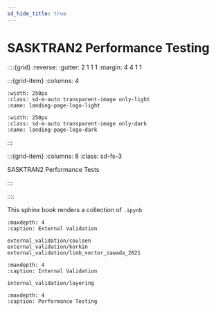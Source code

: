 ```yaml
---
sd_hide_title: true
---
```


# SASKTRAN2 Performance Testing

::::{grid}
:reverse:
:gutter: 2 1 1 1
:margin: 4 4 1 1

:::{grid-item}
:columns: 4

```{image} ./_static/sasktran-dark.svg
:width: 250px
:class: sd-m-auto transparent-image only-light
:name: landing-page-logo-light
```

```{image} ./_static/sasktran-light.svg
:width: 250px
:class: sd-m-auto transparent-image only-dark
:name: landing-page-logo-dark
```
:::

:::{grid-item}
:columns: 8
:class: sd-fs-3

SASKTRAN2 Performance Tests

:::

::::

This sphinx book renders a collection of `.ipynb`

```{toctree}
:maxdepth: 4
:caption: External Validation

external_validation/coulsen
external_validation/korkin
external_validation/limb_vector_zawada_2021

```

```{toctree}
:maxdepth: 4
:caption: Internal Validation

internal_validation/layering

```


```{toctree}
:maxdepth: 4
:caption: Performance Testing

```
